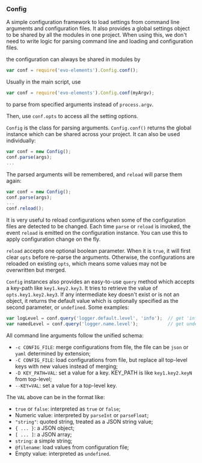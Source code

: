 ### Config

A simple configuration framework to load settings from command line arguments and configuration files.
It also provides a global settings object to be shared by all the modules in one project.
When using this, we don't need to write logic for parsing command line and loading and configuration files.

the configuration can always be shared in modules by

```javascript
var conf = require('evo-elements').Config.conf();
```

Usually in the main script, use

```javascript
var conf = require('evo-elements').Config.conf(myArgv);
```

to parse from specified arguments instead of `process.argv`.

Then, use `conf.opts` to access all the setting options.

`Config` is the class for parsing arguments. `Config.conf()` returns the global instance which can be shared
across your project. It can also be used individually:

```javascript
var conf = new Config();
conf.parse(args);
...
```

The parsed arguments will be remembered, and `reload` will parse them again:

```javascript
var conf = new Config();
conf.parse(args);
...
conf.reload();
```

It is very useful to reload configurations when some of the configuration files are detected to be changed.
Each time `parse` or `reload` is invoked, the event `reload` is emitted on the configuration instance. You can use
this to apply configuration change on the fly.

`reload` accepts one optional boolean parameter. When it is `true`, it will first clear `opts` before re-parse the
arguments. Otherwise, the configurations are reloaded on existing `opts`, which means some values may not be overwritten
but merged.

`Config` instances also provides an easy-to-use `query` method which accepts a key-path like `key1.key2.key3`. It tries to
retrieve the value of `opts.key1.key2.key3`. If any intermediate key doesn't exist or is not an object, it returns the default
value which is optionally specified as the second parameter, or `undefined`. Some examples:

```javascript
var logLevel = conf.query('logger.default.level', 'info');  // get 'info' if key doesn't exist
var namedLevel = conf.query('logger.name.level');           // get undefined if key doesn't exist
```

All command line arguments follow the unified schema:

- `-c CONFIG_FILE`: merge configurations from file, the file can be `json` or `yaml` determined by extension;
- `-C CONFIG_FILE`: load configurations from file, but replace all top-level keys with new values instead of merging;
- `-D KEY_PATH=VAL`: set a value for a key. KEY_PATH is like `key1.key2.keyN` from top-level;
- `--KEY=VAL`: set a value for a top-level key.

The `VAL` above can be in the format like:

- `true` or `false`: interpreted as `true` or `false`;
- Numeric value: interpreted by `parseInt` or `parseFloat`;
- `"string"`: quoted string, treated as a JSON string value;
- `{ ... }`: a JSON object;
- `[ ... ]`: a JSON array;
- `string`: a simple string;
- `@filename`: load values from configuration file;
- Empty value: interpreted as `undefined`.